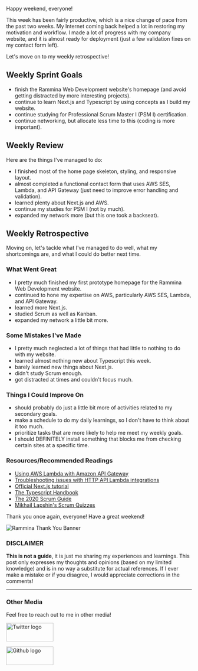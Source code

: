 Happy weekend, everyone!

This week has been fairly productive, which is a nice change of pace from the past two weeks. My Internet coming back helped a lot in restoring my motivation and workflow. I made a lot of progress with my company website, and it is almost ready for deployment (just a few validation fixes on my contact form left).

Let's move on to my weekly retrospective!

## Weekly Sprint Goals

- finish the Rammina Web Development website's homepage (and avoid getting distracted by more interesting projects).
- continue to learn Next.js and Typescript by using concepts as I build my website.
- continue studying for Professional Scrum Master I (PSM I) certification.
- continue networking, but allocate less time to this (coding is more important).

## Weekly Review

Here are the things I've managed to do:

- I finished most of the home page skeleton, styling, and responsive layout.
- almost completed a functional contact form that uses AWS SES, Lambda, and API Gateway (just need to improve error handling and validation).
- learned plenty about Next.js and AWS.
- continue my studies for PSM I (not by much).
- expanded my network more (but this one took a backseat).

## Weekly Retrospective

Moving on, let's tackle what I've managed to do well, what my shortcomings are, and what I could do better next time.

### What Went Great

- I pretty much finished my first prototype homepage for the Rammina Web Development website.
- continued to hone my expertise on AWS, particularly AWS SES, Lambda, and API Gateway.
- learned more Next.js.
- studied Scrum as well as Kanban.
- expanded my network a little bit more.

### Some Mistakes I've Made

- I pretty much neglected a lot of things that had little to nothing to do with my website.
- learned almost nothing new about Typescript this week.
- barely learned new things about Next.js.
- didn't study Scrum enough.
- got distracted at times and couldn't focus much.

### Things I Could Improve On

- should probably do just a little bit more of activities related to my secondary goals.
- make a schedule to do my daily learnings, so I don't have to think about it too much.
- prioritize tasks that are more likely to help me meet my weekly goals.
- I should DEFINITELY install something that blocks me from checking certain sites at a specific time.

### Resources/Recommended Readings

- [Using AWS Lambda with Amazon API Gateway](https://docs.aws.amazon.com/lambda/latest/dg/services-apigateway.html)
- [Troubleshooting issues with HTTP API Lambda integrations](https://docs.aws.amazon.com/apigateway/latest/developerguide/http-api-troubleshooting-lambda.html)
- [Official Next.js tutorial](https://nextjs.org/learn/basics/create-nextjs-app?utm_source=next-site&utm_medium=nav-cta&utm_campaign=next-website)
- [The Typescript Handbook](https://www.typescriptlang.org/docs/handbook/intro.html)
- [The 2020 Scrum Guide](https://scrumguides.org/scrum-guide.html)
- [Mikhail Lapshin's Scrum Quizzes](https://mlapshin.com/index.php/scrum-quizzes/)

Thank you once again, everyone! Have a great weekend!

![Rammina Thank You Banner](https://dev-to-uploads.s3.amazonaws.com/uploads/articles/x9ayfxxxaz2g2hfcqbsk.png)

### DISCLAIMER

**This is not a guide**, it is just me sharing my experiences and learnings. This post only expresses my thoughts and opinions (based on my limited knowledge) and is in no way a substitute for actual references. If I ever make a mistake or if you disagree, I would appreciate corrections in the comments!

<hr />

### Other Media

Feel free to reach out to me in other media!

<span><a target="_blank" href="https://twitter.com/RamminaR"><img src="https://res.cloudinary.com/rammina/image/upload/v1636792959/twitter-logo_laoyfu_pdbagm.png" alt="Twitter logo" width="128" height="50"/></a></span>

<span><a target="_blank" href="https://github.com/Rammina"><img src="https://res.cloudinary.com/rammina/image/upload/v1636795051/GitHub-Emblem2_epcp8r.png" alt="Github logo" width="128" height="50"/></a></span>
